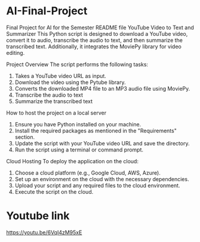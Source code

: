 # AI-Final-Project
Final Project for AI for the Semester
README file 
YouTube Video to Text and Summarizer
This Python script is designed to download a YouTube video, convert it to audio, transcribe the audio to text, and then summarize the transcribed text. Additionally, it integrates the MoviePy library for video editing.

 Project Overview
The script  performs the following tasks:
1. Takes a YouTube video URL as input.
2. Download the video using the Pytube library.
3. Converts the downloaded MP4 file to an MP3 audio file using MoviePy.
4. Transcribe the audio to text 
5. Summarize the transcribed text 

How to host the project on a local server 
1. Ensure you have Python installed on your machine.
2. Install the required packages as mentioned in the "Requirements" section.
3. Update the script with your YouTube video URL and save the directory.
4. Run the script using a terminal or command prompt.

 Cloud Hosting
To deploy the application on the cloud:
1. Choose a cloud platform (e.g., Google Cloud, AWS, Azure).
2. Set up an environment on the cloud with the necessary dependencies.
3. Upload your script and any required files to the cloud environment.
4. Execute the script on the cloud.
# Youtube link
https://youtu.be/6VqI4zM95xE






